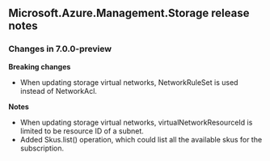 ## Microsoft.Azure.Management.Storage release notes

### Changes in 7.0.0-preview

**Breaking changes**

- When updating storage virtual networks, NetworkRuleSet is used instead of NetworkAcl.

**Notes**

- When updating storage virtual networks, virtualNetworkResourceId is limited to be resource ID of a subnet.
- Added Skus.list() operation, which could list all the available skus for the subscription. 